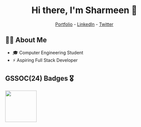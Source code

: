 <h1 align="center"> Hi there, I'm Sharmeen 👋</h1>
<!--- Adding Header Elements -->
<p align="center">
  <a href="https://sharmeen17.github.io">Portfolio</a> - 
  <a href="https://www.linkedin.com/in/sharmeen-gardi/">LinkedIn</a> - 
  <a href="https://x.com/GardiSharmeen?t=hGjcc7d2f4fn1ITIOd0Rtg&s=09">Twitter</a>
</p>

## 👩🏻 About Me
- 🎓 Computer Engineering Student
- ⚡ Aspiring Full Stack Developer

  
## GSSOC(24) Badges 🎖
<div style='display:flex; align-items:center; gap: 10px;' align='center'>
<img src="https://raw.githubusercontent.com/GSSoC24/Postman-Challenge/main/docs/assets/Postman%20White.png" width="100px" height="100px" />
</div>
